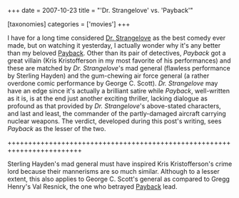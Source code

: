 +++
date = 2007-10-23
title = "'Dr. Strangelove' vs. 'Payback'"

[taxonomies]
categories = ['movies']
+++

I have for a long time considered [Dr. Strangelove] as the best comedy
ever made, but on watching it yesterday, I actually wonder why it\'s any
better than my beloved [Payback]. Other than its pair of detectives,
*Payback* got a great villain (Kris Kristofferson in my most favorite of
his performances) and these are matched by *Dr. Strangelove*\'s mad
general (flawless performance by Sterling Hayden) and the gum-chewing
air force general (a rather overdone comic performance by George C.
Scott). *Dr. Strangelove* may have an edge since it\'s actually a
brilliant satire while *Payback*, well-written as it is, is at the end
just another exciting thriller, lacking dialogue as profound as that
provided by *Dr. Strangelove*\'s above-stated characters, and last and
least, the commander of the partly-damaged aircraft carrying nuclear
weapons. The verdict, developed during this post\'s writing, sees
*Payback* as the lesser of the two.

++++++++++++++++++++++++++++++++++++++++++++++++++++++++++++++++++++++++

Sterling Hayden\'s mad general must have inspired Kris Kristofferson\'s
crime lord because their mannerisms are so much similar. Although to a
lesser extent, this also applies to George C. Scott\'s general as
compared to Gregg Henry\'s Val Resnick, the one who betrayed [Payback]
lead.

  [Dr. Strangelove]: http://movies.tshepang.net/dr-strangelove-1964
  [Payback]: http://movies.tshepang.net/payback-1999
